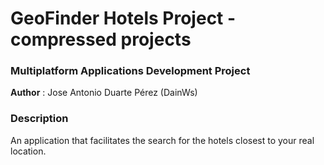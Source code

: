 # GeoFinder Hotels Project - compressed projects
### Multiplatform Applications Development Project
**Author** : Jose Antonio Duarte Pérez (DainWs) <br/>
### Description
An application that facilitates the search for the hotels closest to your real location.
